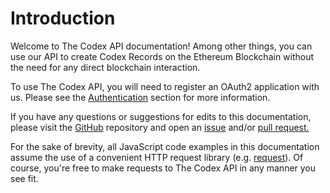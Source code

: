 # Introduction

Welcome to The Codex API documentation! Among other things, you can use our API
to create Codex Records on the Ethereum Blockchain without the need for any
direct blockchain interaction.

To use The Codex API, you will need to register an OAuth2 application with us.
Please see the [Authentication](#authentication) section for more information.

If you have any questions or suggestions for edits to this documentation, please
visit the [GitHub](https://github.com/codex-protocol/site.dev-codexprotocol-com)
repository and open an [issue](https://github.com/codex-protocol/site.dev-codexprotocol-com/issues)
and/or [pull request.](https://github.com/codex-protocol/site.dev-codexprotocol-com/pulls)

<aside class="notice">
  For the sake of brevity, all JavaScript code examples in this documentation
  assume the use of a convenient HTTP request library (e.g.
  <a href="https://www.npmjs.com/package/request" rel="noopener noreferrer">request</a>).
  Of course, you're free to make requests to The Codex API in any manner you see
  fit.
</aside>
